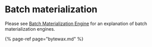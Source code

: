 # Batch materialization

Please see [Batch Materialization Engine](../../getting-started/architecture-and-components/batch-materialization-engine.md) for an explanation of batch materialization engines.

{% page-ref page="bytewax.md" %}
